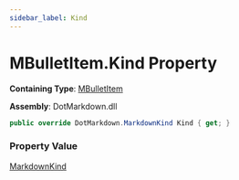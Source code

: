 ```yaml
---
sidebar_label: Kind
---
```


# MBulletItem\.Kind Property

**Containing Type**: [MBulletItem](../index.md)

**Assembly**: DotMarkdown\.dll

```csharp
public override DotMarkdown.MarkdownKind Kind { get; }
```

### Property Value

[MarkdownKind](../../../MarkdownKind/index.md)

